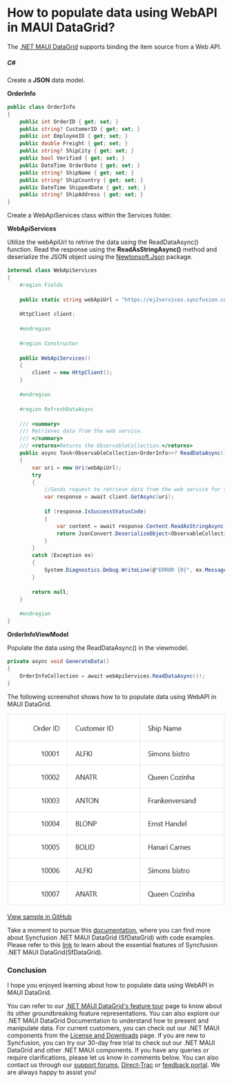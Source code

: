 # How to populate data using WebAPI in MAUI DataGrid?
The [.NET MAUI DataGrid](https://www.syncfusion.com/maui-controls/maui-datagrid) supports binding the item source from a Web API.

##### C#
Create a **JSON** data model.

**OrderInfo**
```C#
public class OrderInfo
{
    public int OrderID { get; set; }
    public string? CustomerID { get; set; }
    public int EmployeeID { get; set; }
    public double Freight { get; set; }
    public string? ShipCity { get; set; }
    public bool Verified { get; set; }
    public DateTime OrderDate { get; set; }
    public string? ShipName { get; set; }
    public string? ShipCountry { get; set; }
    public DateTime ShippedDate { get; set; }
    public string? ShipAddress { get; set; }
}
```
Create a WebApiServices class within the Services folder.

**WebApiServices**

Utilize the webApiUrl to retrive the data using the ReadDataAsync() function. Read the response using the **ReadAsStringAsync()** method and deserialize the JSON object using the [Newtonsoft.Json](https://www.nuget.org/packages/Newtonsoft.Json) package.

```C#
internal class WebApiServices
{
    #region Fields

    public static string webApiUrl = "https://ej2services.syncfusion.com/production/web-services/api/Orders"; // Your Web Api here

    HttpClient client;

    #endregion

    #region Constructor

    public WebApiServices()
    {
        client = new HttpClient();
    }

    #endregion

    #region RefreshDataAsync

    /// <summary>
    /// Retrieves data from the web service.
    /// </summary>
    /// <returns>Returns the ObservableCollection.</returns>
    public async Task<ObservableCollection<OrderInfo>>? ReadDataAsync()
    {
        var uri = new Uri(webApiUrl);
        try
        {
            //Sends request to retrieve data from the web service for the specified Uri
            var response = await client.GetAsync(uri);

            if (response.IsSuccessStatusCode)
            {
                var content = await response.Content.ReadAsStringAsync(); //Returns the response as JSON string
                return JsonConvert.DeserializeObject<ObservableCollection<OrderInfo>>(content)!; //Converts JSON string to ObservableCollection
            }
        }
        catch (Exception ex)
        {
            System.Diagnostics.Debug.WriteLine(@"ERROR {0}", ex.Message);
        }

        return null;
    }
    
    #endregion
}
```

**OrderInfoViewModel**

Populate the data using the ReadDataAsync() in the viewmodel.

```C#
private async void GenerateData()
{
    OrderInfoCollection = await webApiServices.ReadDataAsync()!;
}
```

The following screenshot shows how to to populate data using WebAPI in MAUI DataGrid.

![DataGrid with JSON data](SfDataGrid_WebApi.png)

[View sample in GitHub](https://github.com/SyncfusionExamples/How-to-populate-data-using-WebAPI-in-MAUI-DataGrid)

Take a moment to pursue this [documentation](https://help.syncfusion.com/maui/datagrid/overview), where you can find more about Syncfusion .NET MAUI DataGrid (SfDataGrid) with code examples.
Please refer to this [link](https://www.syncfusion.com/maui-controls/maui-datagrid) to learn about the essential features of Syncfusion .NET MAUI DataGrid(SfDataGrid).

### Conclusion
I hope you enjoyed learning about how to populate data using WebAPI in MAUI DataGrid.

You can refer to our [.NET MAUI DataGrid's feature tour](https://www.syncfusion.com/maui-controls/maui-datagrid) page to know about its other groundbreaking feature representations. You can also explore our .NET MAUI DataGrid Documentation to understand how to present and manipulate data.
For current customers, you can check out our .NET MAUI components from the [License and Downloads](https://www.syncfusion.com/account/downloads) page. If you are new to Syncfusion, you can try our 30-day free trial to check out our .NET MAUI DataGrid and other .NET MAUI components.
If you have any queries or require clarifications, please let us know in comments below. You can also contact us through our [support forums](https://www.syncfusion.com/forums), [Direct-Trac](https://support.syncfusion.com/account/login?ReturnUrl=%2Faccount%2Fconnect%2Fauthorize%2Fcallback%3Fclient_id%3Dc54e52f3eb3cde0c3f20474f1bc179ed%26redirect_uri%3Dhttps%253A%252F%252Fsupport.syncfusion.com%252Fagent%252Flogincallback%26response_type%3Dcode%26scope%3Dopenid%2520profile%2520agent.api%2520integration.api%2520offline_access%2520kb.api%26state%3D8db41f98953a4d9ba40407b150ad4cf2%26code_challenge%3DvwHoT64z2h21eP_A9g7JWtr3vp3iPrvSjfh5hN5C7IE%26code_challenge_method%3DS256%26response_mode%3Dquery) or [feedback portal](https://www.syncfusion.com/feedback/maui?control=sfdatagrid). We are always happy to assist you!